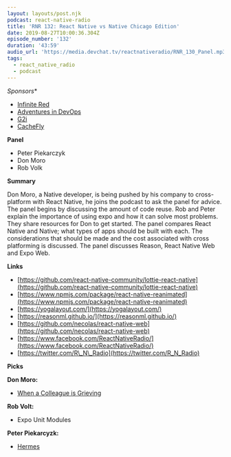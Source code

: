 ```yaml
---
layout: layouts/post.njk
podcast: react-native-radio
title: 'RNR 132: React Native vs Native Chicago Edition'
date: 2019-08-27T10:00:36.304Z
episode_number: '132'
duration: '43:59'
audio_url: 'https://media.devchat.tv/reactnativeradio/RNR_130_Panel.mp3'
tags:
  - react_native_radio
  - podcast
---
```

*Sponsors**

- [Infinite Red](http://radio.infinite.red/)
- [Adventures in DevOps](https://devchat.tv/adventures-in-devops/)
- [G2i](https://www.g2i.co/?utm_source=React_Native_Radio&amp;utm_medium=Podcast)
- [CacheFly](https://www.cachefly.com/)

**Panel**

- Peter Piekarczyk
- Don Moro
- Rob Volk

**Summary**

Don Moro, a Native developer, is being pushed by his company to cross-platform with React Native, he joins the podcast to ask the panel for advice. The panel begins by discussing the amount of code reuse. Rob and Peter explain the importance of using expo and how it can solve most problems. They share resources for Don to get started. The panel compares React Native and Native; what types of apps should be built with each. The considerations that should be made and the cost associated with cross platforming is discussed. The panel discusses Reason, React Native Web and Expo Web.

**Links**

- [https://github.com/react-native-community/lottie-react-native](https://github.com/react-native-community/lottie-react-native)
- [https://www.npmjs.com/package/react-native-reanimated](https://www.npmjs.com/package/react-native-reanimated)
- [https://yogalayout.com/](https://yogalayout.com/)
- [https://reasonml.github.io/](https://reasonml.github.io/)
- [https://github.com/necolas/react-native-web](https://github.com/necolas/react-native-web)
- [https://www.facebook.com/ReactNativeRadio/](https://www.facebook.com/ReactNativeRadio/)
- [https://twitter.com/R\_N\_Radio](https://twitter.com/R_N_Radio)

**Picks**

**Don Moro:**

- [When a Colleague is Grieving](https://hbr.org/2019/07/when-a-colleague-is-grieving)

**Rob Volt:**

- Expo Unit Modules

**Peter Piekarcyzk:**

- [Hermes](https://facebook.github.io/react-native/blog/2019/07/17/hermes)
